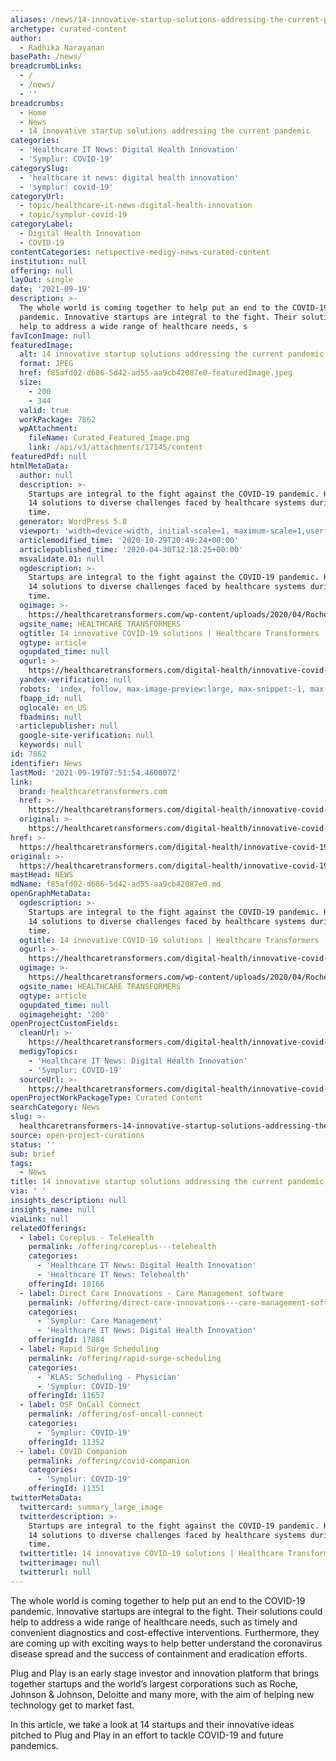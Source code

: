 ```yaml
---
aliases: /news/14-innovative-startup-solutions-addressing-the-current-pandemic
archetype: curated-content
author:
  - Radhika Narayanan
basePath: /news/
breadcrumbLinks:
  - /
  - /news/
  - ''
breadcrumbs:
  - Home
  - News
  - 14 innovative startup solutions addressing the current pandemic
categories:
  - 'Healthcare IT News: Digital Health Innovation'
  - 'Symplur: COVID-19'
categorySlug:
  - 'healthcare it news: digital health innovation'
  - 'symplur: covid-19'
categoryUrl:
  - topic/healthcare-it-news-digital-health-innovation
  - topic/symplur-covid-19
categoryLabel:
  - Digital Health Innovation
  - COVID-19
contentCategories: netspective-medigy-news-curated-content
institution: null
offering: null
layOut: single
date: '2021-09-19'
description: >-
  The whole world is coming together to help put an end to the COVID-19
  pandemic. Innovative startups are integral to the fight. Their solutions could
  help to address a wide range of healthcare needs, s
favIconImage: null
featuredImage:
  alt: 14 innovative startup solutions addressing the current pandemic
  format: JPEG
  href: f85afd02-d686-5d42-ad55-aa9cb42087e0-featuredImage.jpeg
  size:
    - 200
    - 344
  valid: true
  workPackage: 7862
  wpAttachment:
    fileName: Curated_Featured_Image.png
    link: /api/v3/attachments/17145/content
featuredPdf: null
htmlMetaData:
  author: null
  description: >-
    Startups are integral to the fight against the COVID-19 pandemic. Here are
    14 solutions to diverse challenges faced by healthcare systems during this
    time.
  generator: WordPress 5.8
  viewport: 'width=device-width, initial-scale=1, maximum-scale=1,user-scalable=0'
  articlemodified_time: '2020-10-29T20:49:24+00:00'
  articlepublished_time: '2020-04-30T12:18:25+00:00'
  msvalidate.01: null
  ogdescription: >-
    Startups are integral to the fight against the COVID-19 pandemic. Here are
    14 solutions to diverse challenges faced by healthcare systems during this
    time.
  ogimage: >-
    https://healthcaretransformers.com/wp-content/uploads/2020/04/Roche_Startupsandcovid_ThumbImage.png
  ogsite_name: HEALTHCARE TRANSFORMERS
  ogtitle: 14 innovative COVID-19 solutions | Healthcare Transformers
  ogtype: article
  ogupdated_time: null
  ogurl: >-
    https://healthcaretransformers.com/digital-health/innovative-covid-19-solutions/
  yandex-verification: null
  robots: 'index, follow, max-image-preview:large, max-snippet:-1, max-video-preview:-1'
  fbapp_id: null
  oglocale: en_US
  fbadmins: null
  articlepublisher: null
  google-site-verification: null
  keywords: null
id: 7862
identifier: News
lastMod: '2021-09-19T07:51:54.460007Z'
link:
  brand: healthcaretransformers.com
  href: >-
    https://healthcaretransformers.com/digital-health/innovative-covid-19-solutions/
  original: >-
    https://healthcaretransformers.com/digital-health/innovative-covid-19-solutions/
href: >-
  https://healthcaretransformers.com/digital-health/innovative-covid-19-solutions/
original: >-
  https://healthcaretransformers.com/digital-health/innovative-covid-19-solutions/
mastHead: NEWS
mdName: f85afd02-d686-5d42-ad55-aa9cb42087e0.md
openGraphMetaData:
  ogdescription: >-
    Startups are integral to the fight against the COVID-19 pandemic. Here are
    14 solutions to diverse challenges faced by healthcare systems during this
    time.
  ogtitle: 14 innovative COVID-19 solutions | Healthcare Transformers
  ogurl: >-
    https://healthcaretransformers.com/digital-health/innovative-covid-19-solutions/
  ogimage: >-
    https://healthcaretransformers.com/wp-content/uploads/2020/04/Roche_Startupsandcovid_ThumbImage.png
  ogsite_name: HEALTHCARE TRANSFORMERS
  ogtype: article
  ogupdated_time: null
  ogimageheight: '200'
openProjectCustomFields:
  cleanUrl: >-
    https://healthcaretransformers.com/digital-health/innovative-covid-19-solutions/
  medigyTopics:
    - 'Healthcare IT News: Digital Health Innovation'
    - 'Symplur: COVID-19'
  sourceUrl: >-
    https://healthcaretransformers.com/digital-health/innovative-covid-19-solutions/
openProjectWorkPackageType: Curated Content
searchCategory: News
slug: >-
  healthcaretransformers-14-innovative-startup-solutions-addressing-the-current-pandemic
source: open-project-curations
status: ''
sub: brief
tags:
  - News
title: 14 innovative startup solutions addressing the current pandemic
via: ' '
insights_description: null
insights_name: null
viaLink: null
relatedOfferings:
  - label: Coreplus - TeleHealth
    permalink: /offering/coreplus---telehealth
    categories:
      - 'Healthcare IT News: Digital Health Innovation'
      - 'Healthcare IT News: Telehealth'
    offeringId: 18166
  - label: Direct Care Innovations - Care Management software
    permalink: /offering/direct-care-innovations---care-management-software
    categories:
      - 'Symplur: Care Management'
      - 'Healthcare IT News: Digital Health Innovation'
    offeringId: 17884
  - label: Rapid Surge Scheduling
    permalink: /offering/rapid-surge-scheduling
    categories:
      - 'KLAS: Scheduling - Physician'
      - 'Symplur: COVID-19'
    offeringId: 11657
  - label: OSF OnCall Connect
    permalink: /offering/osf-oncall-connect
    categories:
      - 'Symplur: COVID-19'
    offeringId: 11352
  - label: COVID Companion
    permalink: /offering/covid-companion
    categories:
      - 'Symplur: COVID-19'
    offeringId: 11351
twitterMetaData:
  twittercard: summary_large_image
  twitterdescription: >-
    Startups are integral to the fight against the COVID-19 pandemic. Here are
    14 solutions to diverse challenges faced by healthcare systems during this
    time.
  twittertitle: 14 innovative COVID-19 solutions | Healthcare Transformers
  twitterimage: null
  twitterurl: null
---
```

<p>The whole world is coming together to help put an end to the COVID-19 pandemic. Innovative startups are integral to the fight. Their solutions could help to address a wide range of healthcare needs, such as timely and convenient diagnostics and cost-effective interventions. Furthermore, they are coming up with exciting ways to help better understand the coronavirus disease spread and the success of containment and eradication efforts.</p><p>Plug and Play is an early stage investor and innovation platform that brings together startups and the world’s largest corporations such as Roche, Johnson &amp; Johnson, Deloitte and many more, with the aim of helping new technology get to market fast.&nbsp;</p><p>In this article, we take a look at 14 startups and their innovative ideas pitched to Plug and Play in an effort to tackle COVID-19 and future pandemics.&nbsp;</p>